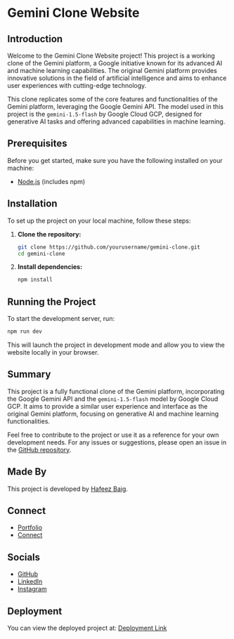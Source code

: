 # Gemini Clone Website

## Introduction

Welcome to the Gemini Clone Website project! This project is a working clone of the Gemini platform, a Google initiative known for its advanced AI and machine learning capabilities. The original Gemini platform provides innovative solutions in the field of artificial intelligence and aims to enhance user experiences with cutting-edge technology.

This clone replicates some of the core features and functionalities of the Gemini platform, leveraging the Google Gemini API. The model used in this project is the `gemini-1.5-flash` by Google Cloud GCP, designed for generative AI tasks and offering advanced capabilities in machine learning.

## Prerequisites

Before you get started, make sure you have the following installed on your machine:

- [Node.js](https://nodejs.org/) (includes npm)

## Installation

To set up the project on your local machine, follow these steps:

1. **Clone the repository:**

   ```bash
   git clone https://github.com/yourusername/gemini-clone.git
   cd gemini-clone
   ```

2. **Install dependencies:**

   ```bash
   npm install
   ```

## Running the Project

To start the development server, run:

```bash
npm run dev
```

This will launch the project in development mode and allow you to view the website locally in your browser.

## Summary

This project is a fully functional clone of the Gemini platform, incorporating the Google Gemini API and the `gemini-1.5-flash` model by Google Cloud GCP. It aims to provide a similar user experience and interface as the original Gemini platform, focusing on generative AI and machine learning functionalities.

Feel free to contribute to the project or use it as a reference for your own development needs. For any issues or suggestions, please open an issue in the [GitHub repository](https://github.com/Hafeezbaig/Gemini-Clone-Project/issues).

## Made By

This project is developed by [Hafeez Baig](https://www.hafeezbaig.in).

## Connect

- [Portfolio](https://www.hafeezbaig.in)
- [Connect](https://connect.hafeezbaig.in)

## Socials

- [GitHub](https://github.com/Hafeezbaig)
- [LinkedIn](https://www.linkedin.com/in/mohammed-abdul-hafeez-baig-52b21b209/)
- [Instagram](https://www.instagram.com/mohammed_hafeez_baig/)

## Deployment

You can view the deployed project at: [Deployment Link](https://gemini-clone-project.hafeezbaig.in/)